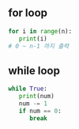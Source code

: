 ## for loop
```python
for i in range(n):
   print(i)
# 0 ~ n-1 까지 출력
```

## while loop
```python
while True:
   print(num)
   num -= 1
   if num == 0:
      break
```
